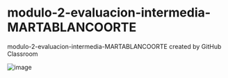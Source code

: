# modulo-2-evaluacion-intermedia-MARTABLANCOORTE
modulo-2-evaluacion-intermedia-MARTABLANCOORTE created by GitHub Classroom

![image](https://github.com/Adalab/modulo-2-evaluacion-intermedia-MARTABLANCOORTE/assets/147755354/fe9ec6bd-9399-45d9-b909-d106040fe9fb)
